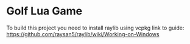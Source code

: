 # Golf Lua Game
To build this project you need to install raylib using vcpkg
link to guide: https://github.com/raysan5/raylib/wiki/Working-on-Windows
